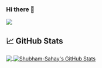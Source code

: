 ### Hi there 👋

![](https://visitor-badge.glitch.me/badge?page_id=Shubham-Sahay.Shubham-Sahay)


## &#x1f4c8; GitHub Stats

<a href="https://github.com/Shubham-Sahay/Shubham-Sahay">
  <img align="center" src="https://github-readme-stats.vercel.app/api/top-langs/?username=Shubham-Sahay&theme=tokyonight" />
</a>
<a href="https://github.com/Shubham-Sahay/Shubham-Sahay">
  <img align="center" src="https://github-readme-stats.vercel.app/api?username=Shubham-Sahay&show_icons=true&line_height=27&count_private=true&theme=tokyonight" alt="Shubham-Sahay's GitHub Stats" />
</a>

<!--
**Shubham-Sahay/Shubham-Sahay** is a ✨ _special_ ✨ repository because its `README.md` (this file) appears on your GitHub profile.

Here are some ideas to get you started:

- 🔭 I’m currently working on ...
- 🌱 I’m currently learning ...
- 👯 I’m looking to collaborate on ...
- 🤔 I’m looking for help with ...
- 💬 Ask me about ...
- 📫 How to reach me: ...
- 😄 Pronouns: ...
- ⚡ Fun fact: ...
-->
